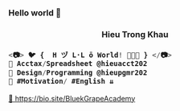 ### Hello world 👋
<h3 align="center">Hieu Trong Khau</h3>

<h3 align="left">

```js
<📷> 🐦 {  H ヅ L·L ō World! 🌻🌻🌻 } </📷>
💚 Acctax/Spreadsheet @hieuacct202
💜 Design/Programming @hieupgmr202
💙 #Motivation/ #English ⇊
```
</h3>
<a href="https://bio.site/BlueGrapeAcademy" target="_blank">💜 https://bio.site/BluekGrapeAcademy </a>

